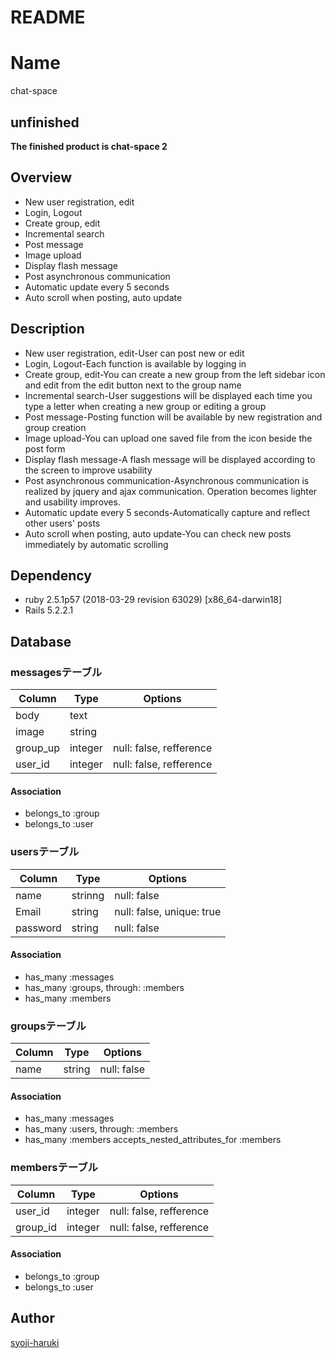 # README
Name
====
chat-space

## **unfinished**
**The finished product is chat-space 2**


## Overview
- New user registration, edit
- Login, Logout
- Create group, edit
- Incremental search
- Post message
- Image upload
- Display flash message
- Post asynchronous communication
- Automatic update every 5 seconds
- Auto scroll when posting, auto update

## Description
- New user registration, edit-User can post new or edit
- Login, Logout-Each function is available by logging in
- Create group, edit-You can create a new group from the left sidebar icon and edit from the edit button next to the group name
- Incremental search-User suggestions will be displayed each time you type a letter when creating a new group or editing a group
- Post message-Posting function will be available by new registration and group creation
- Image upload-You can upload one saved file from the icon beside the post form
- Display flash message-A flash message will be displayed according to the screen to improve usability
- Post asynchronous communication-Asynchronous communication is realized by jquery and ajax communication. Operation becomes lighter and usability improves.
- Automatic update every 5 seconds-Automatically capture and reflect other users' posts
- Auto scroll when posting, auto update-You can check new posts immediately by automatic scrolling

## Dependency
- ruby 2.5.1p57 (2018-03-29 revision 63029) [x86_64-darwin18]
- Rails 5.2.2.1

## Database

### messagesテーブル

|Column|Type|Options|
|------|----|-------|
|body|text||
|image|string||
|group_up|integer|null: false, refference|
|user_id|integer|null: false, refference|

#### Association
- belongs_to :group
- belongs_to :user

### usersテーブル

|Column|Type|Options|
|------|----|-------|
|name|strinng|null: false|
|Email|string|null: false, unique: true|
|password|string|null: false|

#### Association
- has_many :messages
- has_many :groups, through: :members
- has_many :members

### groupsテーブル

|Column|Type|Options|
|------|----|-------|
|name|string|null: false|

#### Association
- has_many :messages
- has_many :users, through: :members
- has_many :members
accepts_nested_attributes_for :members

### membersテーブル

|Column|Type|Options|
|------|----|-------|
|user_id|integer|null: false, refference|
|group_id|integer|null: false, refference|

#### Association
- belongs_to :group
- belongs_to :user

## Author

[syoji-haruki](https://github.com/syoji-haruki)

<!-- # README

This README would normally document whatever steps are necessary to get the
application up and running.

Things you may want to cover:

* Ruby version

* System dependencies

* Configuration

* Database creation

* Database initialization

* How to run the test suite

* Services (job queues, cache servers, search engines, etc.)

* Deployment instructions

* ...
 -->
